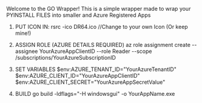 Welcome to the GO Wrapper!
This is a simple wrapper made to wrap your PYINSTALL FILES into smaller and Azure Registered Apps

1. PUT ICON IN:
rsrc -ico DR64.ico //Change to your own Icon (Or keep mine!)

2. ASSIGN ROLE (AZURE DETAILS REQUIRED)
az role assignment create --assignee YourAzureAppClientID --role Reader --scope /subscriptions/YourAzureSubscriptionID

3. SET VARIABLES
$env:AZURE_TENANT_ID="YourAzureTenantID"
$env:AZURE_CLIENT_ID="YourAzureAppClientID"
$env:AZURE_CLIENT_SECRET="YourAzureAppSecretValue"

4. BUILD
go build -ldflags="-H windowsgui" -o YourAppName.exe

